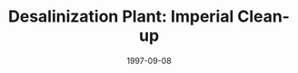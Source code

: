 ---
mission_id: desal
slug: "desalinization-plant-imperial-clean-up"
editorsChoice:
title: "Desalinization Plant: Imperial Clean-up"
authors: 
    - "T. Stallings"
date: 1997-09-08
filename: "desaldlx.zip"
description: "On an overcast afternoon, Kyle sets down on one of the supply moons of Coruscant to disable and deactivate an ecological nightmare created by the Imperials to supply water to Coruscant. Years of cheap but bio-ridiculous procedures have left the moon a lifeless hulk and the plant itself a half-functioning, rusty shell of what it once was. It is hoped that sabotaging this plant will help the Rebellion to gain recruits through this demonstration of ecological concern."
cover:
levelReplaced:	SECBASE
difficulty: yes
bm:	yes
fme: no
wax: yes
three_do: yes
voc: no
gmd: no
vue: yes
lfd: yes
base: "New level from scratch" 
editors: "WDFUSE 2.10"

---